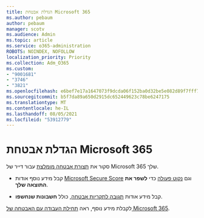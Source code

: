 ```yaml
---
title: הגדלת אבטחת Microsoft 365
ms.author: pebaum
author: pebaum
manager: scotv
ms.audience: Admin
ms.topic: article
ms.service: o365-administration
ROBOTS: NOINDEX, NOFOLLOW
localization_priority: Priority
ms.collection: Adm_O365
ms.custom:
- "9001681"
- "3746"
- "3821"
ms.openlocfilehash: e6bef7e17a1647073f9dcda06f152ba0d32be5e082d89f7fff714561babeacff
ms.sourcegitcommit: b5f7da89a650d2915dc652449623c78be6247175
ms.translationtype: MT
ms.contentlocale: he-IL
ms.lasthandoff: 08/05/2021
ms.locfileid: "53912779"
---
```

# <a name="increase-microsoft-365-security"></a>הגדלת אבטחת Microsoft 365

סקור את [תצורת אבטחה מומלצת](https://docs.microsoft.com/microsoft-365/security/office-365-security/tenant-wide-setup-for-increased-security?view=o365-worldwide) עבור דייר של Microsoft 365 שלך.

- קבל מידע נוסף אודות [Microsoft Secure Score](https://docs.microsoft.com/microsoft-365/security/mtp/microsoft-secure-score?view=o365-worldwide) וגם [נקוט פעולה](https://docs.microsoft.com/microsoft-365/security/mtp/microsoft-secure-score?view=o365-worldwide#take-action-to-improve-your-score) כדי **לשפר את התוצאה שלך**.

- קבל מידע אודות [תגובה לתקריות אבטחה](https://docs.microsoft.com/microsoft-365/security/office-365-security/office365-security-incident-response-overview?view=o365-worldwide), כולל **חשבונות שנחשפו**.

לקבלת מידע נוסף, ראה [תחילת העבודה עם האבטחה של Microsoft 365](https://docs.microsoft.com/microsoft-365/security/office-365-security/security-roadmap?view=o365-worldwide). 
